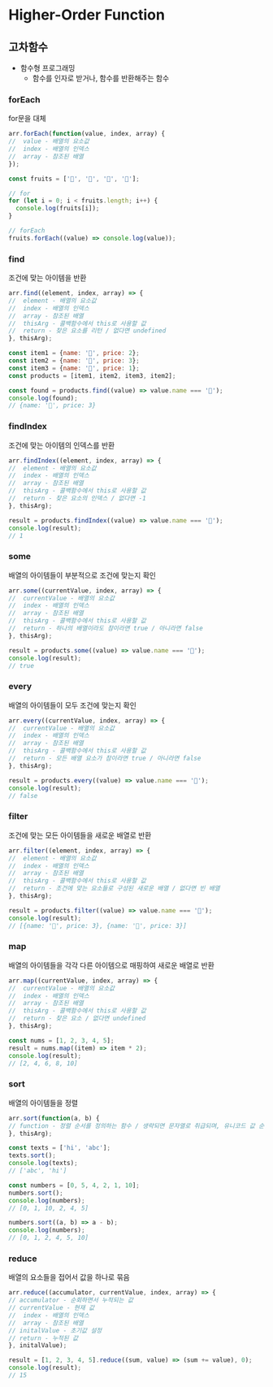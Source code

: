 # Higher-Order Function

## 고차함수

- 함수형 프로그래밍
  - 함수를 인자로 받거나, 함수를 반환해주는 함수


### forEach

for문을 대체

```jsx
arr.forEach(function(value, index, array) {
//	value - 배열의 요소값
//	index - 배열의 인덱스
//	array - 참조된 배열
});
```

```jsx
const fruits = ['🍌', '🍊', '🍎', '🍇'];

// for
for (let i = 0; i < fruits.length; i++) {
  console.log(fruits[i]);
}

// forEach
fruits.forEach((value) => console.log(value));
```

### find

조건에 맞는 아이템을 반환

```jsx
arr.find((element, index, array) => {
//	element - 배열의 요소값
//	index - 배열의 인덱스
//	array - 참조된 배열
//	thisArg - 콜백함수에서 this로 사용할 값
//	return - 찾은 요소를 리턴 / 없다면 undefined
}, thisArg);
```

```jsx
const item1 = {name: '🥛', price: 2};
const item2 = {name: '🍪', price: 3};
const item3 = {name: '🍚', price: 1};
const products = [item1, item2, item3, item2];

const found = products.find((value) => value.name === '🍪');
console.log(found); 
// {name: '🍪', price: 3}
```

### findIndex

조건에 맞는 아이템의 인덱스를 반환

```jsx
arr.findIndex((element, index, array) => {
//	element - 배열의 요소값
//	index - 배열의 인덱스
//	array - 참조된 배열
//	thisArg - 콜백함수에서 this로 사용할 값
//	return - 찾은 요소의 인덱스 / 없다면 -1
}, thisArg);
```

```jsx
result = products.findIndex((value) => value.name === '🍪');
console.log(result); 
// 1
```

### some

배열의 아이템들이 부분적으로 조건에 맞는지 확인

```jsx
arr.some((currentValue, index, array) => {
//	currentValue - 배열의 요소값
//	index - 배열의 인덱스
//	array - 참조된 배열
//	thisArg - 콜백함수에서 this로 사용할 값
//	return - 하나의 배열이라도 참이라면 true / 아니라면 false
}, thisArg);
```

```jsx
result = products.some((value) => value.name === '🍪');
console.log(result);
// true
```

### every

배열의 아이템들이 모두 조건에 맞는지 확인

```jsx
arr.every((currentValue, index, array) => {
//	currentValue - 배열의 요소값
//	index - 배열의 인덱스
//	array - 참조된 배열
//	thisArg - 콜백함수에서 this로 사용할 값
//	return - 모든 배열 요소가 참이라면 true / 아니라면 false
}, thisArg);
```

```jsx
result = products.every((value) => value.name === '🍪');
console.log(result);
// false
```

### filter

조건에 맞는 모든 아이템들을 새로운 배열로 반환

```jsx
arr.filter((element, index, array) => {
//	element - 배열의 요소값
//	index - 배열의 인덱스
//	array - 참조된 배열
//	thisArg - 콜백함수에서 this로 사용할 값
//	return - 조건에 맞는 요소들로 구성된 새로운 배열 / 없다면 빈 배열
}, thisArg);
```

```jsx
result = products.filter((value) => value.name === '🍪');
console.log(result);
// [{name: '🍪', price: 3}, {name: '🍪', price: 3}]
```

### map

배열의 아이템들을 각각 다른 아이템으로 매핑하여 새로운 배열로 반환

```jsx
arr.map((currentValue, index, array) => {
//	currentValue - 배열의 요소값
//	index - 배열의 인덱스
//	array - 참조된 배열
//	thisArg - 콜백함수에서 this로 사용할 값
//	return - 찾은 요소 / 없다면 undefined
}, thisArg);
```

```jsx
const nums = [1, 2, 3, 4, 5];
result = nums.map((item) => item * 2);
console.log(result);
// [2, 4, 6, 8, 10]
```

### sort

배열의 아이템들을 정렬

```jsx
arr.sort(function(a, b) {
// function - 정렬 순서를 정의하는 함수 / 생략되면 문자열로 취급되며, 유니코드 값 순서대로 정렬
}, thisArg);
```

```jsx
const texts = ['hi', 'abc'];
texts.sort();
console.log(texts);
// ['abc', 'hi']

const numbers = [0, 5, 4, 2, 1, 10];
numbers.sort();
console.log(numbers); 
// [0, 1, 10, 2, 4, 5]

numbers.sort((a, b) => a - b);
console.log(numbers);
// [0, 1, 2, 4, 5, 10]
```

### reduce

배열의 요소들을 접어서 값을 하나로 묶음
```jsx
arr.reduce((accumulator, currentValue, index, array) => {
// accumulator - 순회하면서 누적되는 값
// currentValue - 현재 값
//	index - 배열의 인덱스
//	array - 참조된 배열
// initalValue - 초기값 설정
// return - 누적된 값
}, initalValue);
```

```jsx
result = [1, 2, 3, 4, 5].reduce((sum, value) => (sum += value), 0);
console.log(result); 
// 15
```